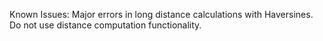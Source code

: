 Known Issues:
Major errors in long distance calculations with Haversines. Do not use distance computation functionality.
